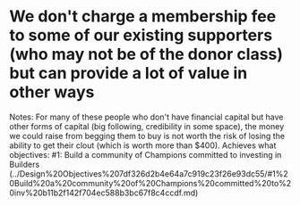 # We don't charge a membership fee to some of our existing supporters (who may not be of the donor class) but can provide a lot of value in other ways

Notes: For many of these people who don't have financial capital but have other forms of capital (big following, credibility in some space), the money we could raise from begging them to buy is not worth the risk of losing the ability to get their clout (which is worth more than $400).
Achieves what objectives: #1: Build a community of Champions committed to investing in Builders (../Design%20Objectives%207df326d2b4e64a7c919c23f26e93dc55/#1%20Build%20a%20community%20of%20Champions%20committed%20to%20inv%20b11b2f142f704ec588b3bc67f8c4ccdf.md)